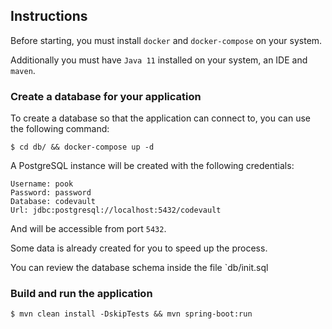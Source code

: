 ## Instructions

Before starting, you must install `docker` and `docker-compose` on your system.

Additionally you must have `Java 11` installed on your system, an IDE and `maven`.

### Create a database for your application

To create a database so that the application can connect to, you can use the following command:

`$ cd db/ && docker-compose up -d`

A PostgreSQL instance will be created with the following credentials:

```
Username: pook
Password: password
Database: codevault
Url: jdbc:postgresql://localhost:5432/codevault
```

And will be accessible from port `5432`.

Some data is already created for you to speed up the process.

You can review the database schema inside the file `db/init.sql

### Build and run the application

`$ mvn clean install -DskipTests && mvn spring-boot:run`
